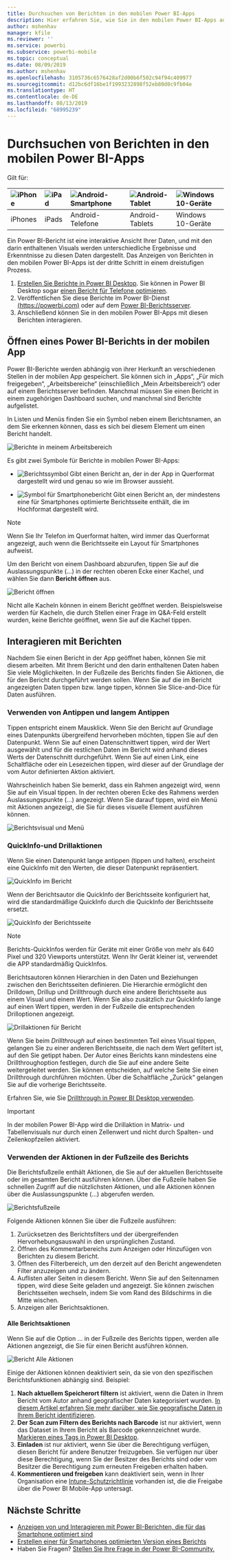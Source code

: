 ```yaml
---
title: Durchsuchen von Berichten in den mobilen Power BI-Apps
description: Hier erfahren Sie, wie Sie in den mobilen Power BI-Apps auf Ihrem Telefon oder Tablet Berichte anzeigen und mit diesen interagieren. Erstellen Sie Berichte im Power BI-Dienst oder in Power BI Desktop, und verwenden Sie sie anschließend in den mobilen Apps.
author: mshenhav
manager: kfile
ms.reviewer: ''
ms.service: powerbi
ms.subservice: powerbi-mobile
ms.topic: conceptual
ms.date: 08/09/2019
ms.author: mshenhav
ms.openlocfilehash: 3105736c6576428af2d00b6f502c94f94c409977
ms.sourcegitcommit: d12bc6df16be1f1993232898f52eb80d0c9fb04e
ms.translationtype: HT
ms.contentlocale: de-DE
ms.lasthandoff: 08/13/2019
ms.locfileid: "68995239"
---
```

# <a name="explore-reports-in-the-power-bi-mobile-apps"></a>Durchsuchen von Berichten in den mobilen Power BI-Apps
Gilt für:

| ![iPhone](././media/mobile-reports-in-the-mobile-apps/ios-logo-40-px.png) | ![iPad](././media/mobile-reports-in-the-mobile-apps/ios-logo-40-px.png) | ![Android-Smartphone](././media/mobile-reports-in-the-mobile-apps/android-logo-40-px.png) | ![Android-Tablet](././media/mobile-reports-in-the-mobile-apps/android-logo-40-px.png) | ![Windows 10-Geräte](./media/mobile-reports-in-the-mobile-apps/win-10-logo-40-px.png) |
|:--- |:--- |:--- |:--- |:--- |
| iPhones |iPads |Android-Telefone |Android-Tablets |Windows 10-Geräte |

Ein Power BI-Bericht ist eine interaktive Ansicht Ihrer Daten, und mit den darin enthaltenen Visuals werden unterschiedliche Ergebnisse und Erkenntnisse zu diesen Daten dargestellt. Das Anzeigen von Berichten in den mobilen Power BI-Apps ist der dritte Schritt in einem dreistufigen Prozess.

1. [Erstellen Sie Berichte in Power BI Desktop](../../desktop-report-view.md). Sie können in Power BI Desktop sogar [einen Bericht für Telefone optimieren](mobile-apps-view-phone-report.md). 
2. Veröffentlichen Sie diese Berichte im Power BI-Dienst [(https://powerbi.com)](https://powerbi.com) oder auf dem [Power BI-Berichtsserver](../../report-server/get-started.md).  
3. Anschließend können Sie in den mobilen Power BI-Apps mit diesen Berichten interagieren.

## <a name="open-a-power-bi-report-in-the-mobile-app"></a>Öffnen eines Power BI-Berichts in der mobilen App
Power BI-Berichte werden abhängig von ihrer Herkunft an verschiedenen Stellen in der mobilen App gespeichert. Sie können sich in „Apps“, „Für mich freigegeben“, „Arbeitsbereiche“ (einschließlich „Mein Arbeitsbereich“) oder auf einem Berichtsserver befinden. Manchmal müssen Sie einen Bericht in einem zugehörigen Dashboard suchen, und manchmal sind Berichte aufgelistet.

In Listen und Menüs finden Sie ein Symbol neben einem Berichtsnamen, an dem Sie erkennen können, dass es sich bei diesem Element um einen Bericht handelt. 

![Berichte in meinem Arbeitsbereich](./media/mobile-reports-in-the-mobile-apps/reports-my-workspace.png) 

Es gibt zwei Symbole für Berichte in mobilen Power BI-Apps:

* ![Berichtssymbol](./media/mobile-reports-in-the-mobile-apps/report-default-icon.png) Gibt einen Bericht an, der in der App in Querformat dargestellt wird und genau so wie im Browser aussieht.

* ![Symbol für Smartphonebericht](./media/mobile-reports-in-the-mobile-apps/report-phone-icon.png) Gibt einen Bericht an, der mindestens eine für Smartphones optimierte Berichtsseite enthält, die im Hochformat dargestellt wird. 

> [!NOTE]
> Wenn Sie Ihr Telefon im Querformat halten, wird immer das Querformat angezeigt, auch wenn die Berichtsseite ein Layout für Smartphones aufweist. 

Um den Bericht von einem Dashboard abzurufen, tippen Sie auf die Auslassungspunkte (...) in der rechten oberen Ecke einer Kachel, und wählen Sie dann **Bericht öffnen** aus.
  
  ![Bericht öffnen](./media/mobile-reports-in-the-mobile-apps/power-bi-android-open-report-tile.png)
  
  Nicht alle Kacheln können in einem Bericht geöffnet werden. Beispielsweise werden für Kacheln, die durch Stellen einer Frage im Q&A-Feld erstellt wurden, keine Berichte geöffnet, wenn Sie auf die Kachel tippen. 
  
## <a name="interacting-with-reports"></a>Interagieren mit Berichten
Nachdem Sie einen Bericht in der App geöffnet haben, können Sie mit diesem arbeiten. Mit Ihrem Bericht und den darin enthaltenen Daten haben Sie viele Möglichkeiten. In der Fußzeile des Berichts finden Sie Aktionen, die für den Bericht durchgeführt werden sollen. Wenn Sie auf die im Bericht angezeigten Daten tippen bzw. lange tippen, können Sie Slice-and-Dice für Daten ausführen.

### <a name="using-tap-and-long-tap"></a>Verwenden von Antippen und langem Antippen
Tippen entspricht einem Mausklick. Wenn Sie den Bericht auf Grundlage eines Datenpunkts übergreifend hervorheben möchten, tippen Sie auf den Datenpunkt.
Wenn Sie auf einen Datenschnittwert tippen, wird der Wert ausgewählt und für die restlichen Daten im Bericht wird anhand dieses Werts der Datenschnitt durchgeführt. Wenn Sie auf einen Link, eine Schaltfläche oder ein Lesezeichen tippen, wird dieser auf der Grundlage der vom Autor definierten Aktion aktiviert.

Wahrscheinlich haben Sie bemerkt, dass ein Rahmen angezeigt wird, wenn Sie auf ein Visual tippen. In der rechten oberen Ecke des Rahmens werden Auslassungspunkte (...) angezeigt. Wenn Sie darauf tippen, wird ein Menü mit Aktionen angezeigt, die Sie für dieses visuelle Element ausführen können.

![Berichtsvisual und Menü](./media/mobile-reports-in-the-mobile-apps/report-visual-menu.png)

### <a name="tooltip-and-drill-actions"></a>QuickInfo-und Drillaktionen

Wenn Sie einen Datenpunkt lange antippen (tippen und halten), erscheint eine QuickInfo mit den Werten, die dieser Datenpunkt repräsentiert. 

![QuickInfo im Bericht](./media/mobile-reports-in-the-mobile-apps/report-tooltip.png)

Wenn der Berichtsautor die QuickInfo der Berichtsseite konfiguriert hat, wird die standardmäßige QuickInfo durch die QuickInfo der Berichtsseite ersetzt.

![QuickInfo der Berichtsseite](./media/mobile-reports-in-the-mobile-apps/report-page-tooltip.png)

> [!NOTE]
> Berichts-QuickInfos werden für Geräte mit einer Größe von mehr als 640 Pixel und 320 Viewports unterstützt. Wenn Ihr Gerät kleiner ist, verwendet die APP standardmäßig QuickInfos.

Berichtsautoren können Hierarchien in den Daten und Beziehungen zwischen den Berichtsseiten definieren. Die Hierarchie ermöglicht den Drilldown, Drillup und Drillthrough durch eine andere Berichtsseite aus einem Visual und einem Wert. Wenn Sie also zusätzlich zur QuickInfo lange auf einen Wert tippen, werden in der Fußzeile die entsprechenden Drilloptionen angezeigt. 

![Drillaktionen für Bericht](./media/mobile-reports-in-the-mobile-apps/report-drill-actions.png)

Wenn Sie beim *Drillthrough* auf einen bestimmten Teil eines Visual tippen, gelangen Sie zu einer anderen Berichtsseite, die nach dem Wert gefiltert ist, auf den Sie getippt haben. Der Autor eines Berichts kann mindestens eine Drillthroughoption festlegen, durch die Sie auf eine andere Seite weitergeleitet werden. Sie können entscheiden, auf welche Seite Sie einen Drillthrough durchführen möchten. Über die Schaltfläche „Zurück“ gelangen Sie auf die vorherige Berichtsseite.

Erfahren Sie, wie Sie [Drillthrough in Power BI Desktop verwenden](../../desktop-drillthrough.md).
   
   > [!IMPORTANT]
   > In der mobilen Power BI-App wird die Drillaktion in Matrix- und Tabellenvisuals nur durch einen Zellenwert und nicht durch Spalten- und Zeilenkopfzeilen aktiviert.
   
   
   
### <a name="using-the-actions-in-the-report-footer"></a>Verwenden der Aktionen in der Fußzeile des Berichts
Die Berichtsfußzeile enthält Aktionen, die Sie auf der aktuellen Berichtsseite oder im gesamten Bericht ausführen können. Über die Fußzeile haben Sie schnellen Zugriff auf die nützlichsten Aktionen, und alle Aktionen können über die Auslassungspunkte (...) abgerufen werden.

![Berichtsfußzeile](./media/mobile-reports-in-the-mobile-apps/report-footer.png)

Folgende Aktionen können Sie über die Fußzeile ausführen:
1) Zurücksetzen des Berichtsfilters und der übergreifenden Hervorhebungsauswahl in den ursprünglichen Zustand.
2) Öffnen des Kommentarbereichs zum Anzeigen oder Hinzufügen von Berichten zu diesem Bericht.
3) Öffnen des Filterbereich, um den derzeit auf den Bericht angewendeten Filter anzuzeigen und zu ändern.
4) Auflisten aller Seiten in diesem Bericht. Wenn Sie auf den Seitennamen tippen, wird diese Seite geladen und angezeigt.
Sie können zwischen Berichtsseiten wechseln, indem Sie vom Rand des Bildschirms in die Mitte wischen.
5) Anzeigen aller Berichtsaktionen.

#### <a name="all-report-actions"></a>Alle Berichtsaktionen
Wenn Sie auf die Option ... in der Fußzeile des Berichts tippen, werden alle Aktionen angezeigt, die Sie für einen Bericht ausführen können. 

![Bericht Alle Aktionen](./media/mobile-reports-in-the-mobile-apps/report-all-actions.png)

Einige der Aktionen können deaktiviert sein, da sie von den spezifischen Berichtsfunktionen abhängig sind.
Beispiel:
1) **Nach aktuellem Speicherort filtern** ist aktiviert, wenn die Daten in Ihrem Bericht vom Autor anhand geografischer Daten kategorisiert wurden. [In diesem Artikel erfahren Sie mehr darüber, wie Sie geografische Daten in Ihrem Bericht identifizieren](https://docs.microsoft.com/power-bi/desktop-mobile-geofiltering).
2) **Der Scan zum Filtern des Berichts nach Barcode** ist nur aktiviert, wenn das Dataset in Ihrem Bericht als Barcode gekennzeichnet wurde. [Markieren eines Tags in Power BI Desktop](https://docs.microsoft.com/power-bi/desktop-mobile-barcodes). 
3) **Einladen** ist nur aktiviert, wenn Sie über die Berechtigung verfügen, diesen Bericht für andere Benutzer freizugeben. Sie verfügen nur über diese Berechtigung, wenn Sie der Besitzer des Berichts sind oder vom Besitzer die Berechtigung zum erneuten Freigeben erhalten haben.
4) **Kommentieren und freigeben** kann deaktiviert sein, wenn in Ihrer Organisation eine [Intune-Schutzrichtlinie](https://docs.microsoft.com/intune/app-protection-policies) vorhanden ist, die die Freigabe über die Power BI Mobile-App untersagt. 

## <a name="next-steps"></a>Nächste Schritte
* [Anzeigen von und Interagieren mit Power BI-Berichten, die für das Smartphone optimiert sind](mobile-apps-view-phone-report.md)
* [Erstellen einer für Smartphones optimierten Version eines Berichts](../../desktop-create-phone-report.md)
* Haben Sie Fragen? [Stellen Sie Ihre Frage in der Power BI-Community.](http://community.powerbi.com/)

